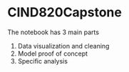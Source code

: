 # CIND820Capstone

The notebook has 3 main parts
1. Data visualization and cleaning
2. Model proof of concept
3. Specific analysis
